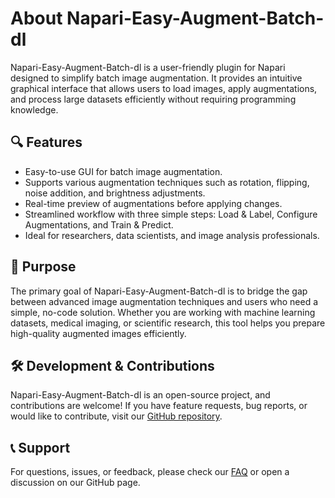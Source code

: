 # About Napari-Easy-Augment-Batch-dl

Napari-Easy-Augment-Batch-dl is a user-friendly plugin for Napari designed to simplify batch image augmentation. It provides an intuitive graphical interface that allows users to load images, apply augmentations, and process large datasets efficiently without requiring programming knowledge.

## 🔍 Features
- Easy-to-use GUI for batch image augmentation.
- Supports various augmentation techniques such as rotation, flipping, noise addition, and brightness adjustments.
- Real-time preview of augmentations before applying changes.
- Streamlined workflow with three simple steps: Load & Label, Configure Augmentations, and Train & Predict.
- Ideal for researchers, data scientists, and image analysis professionals.

## 🎯 Purpose
The primary goal of Napari-Easy-Augment-Batch-dl is to bridge the gap between advanced image augmentation techniques and users who need a simple, no-code solution. Whether you are working with machine learning datasets, medical imaging, or scientific research, this tool helps you prepare high-quality augmented images efficiently.

## 🛠️ Development & Contributions
Napari-Easy-Augment-Batch-dl is an open-source project, and contributions are welcome! If you have feature requests, bug reports, or would like to contribute, visit our [GitHub repository](https://github.com/YOUR_REPO).

## 📞 Support
For questions, issues, or feedback, please check our [FAQ](faq.md) or open a discussion on our GitHub page.